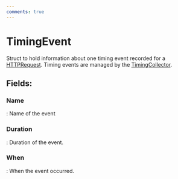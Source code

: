 ```yaml
---
comments: true
---
```

# TimingEvent

Struct to hold information about one timing event recorded for a [HTTPRequest](../HTTP/HTTPRequest.md). Timing events are managed by the [TimingCollector](../Timings/TimingCollector.md). 

## **Fields**:
### **Name**
: Name of the event 
### **Duration**
: Duration of the event. 
### **When**
: When the event occurred. 
